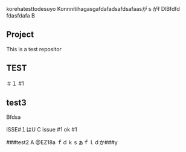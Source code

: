 korehatesttodesuyo 
Konnnitihagasgafdafadsafdsafaasがｓがf
DlBfdfd
fdasfdafa
B
## Project

This is a test repositor

## TEST
＃１
#1
## test3

Bfdsa

ISSE#１はU
C
issue #1 ok
#1

###test2
A
@EZ18a
ｆｄｋｓぁｆｌｄか###y
